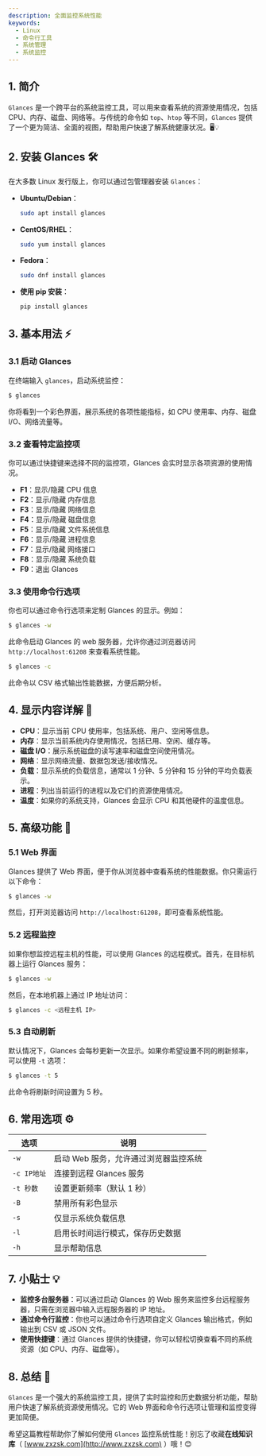 ```yaml
---
description: 全面监控系统性能
keywords:
  - Linux
  - 命令行工具
  - 系统管理
  - 系统监控
---
```



## 1. 简介

`Glances` 是一个跨平台的系统监控工具，可以用来查看系统的资源使用情况，包括 CPU、内存、磁盘、网络等。与传统的命令如 `top`、`htop` 等不同，`Glances` 提供了一个更为简洁、全面的视图，帮助用户快速了解系统健康状况。🖥️💡

## 2. 安装 Glances 🛠️

在大多数 Linux 发行版上，你可以通过包管理器安装 `Glances`：

- **Ubuntu/Debian**：

  ```bash
  sudo apt install glances
  ```

- **CentOS/RHEL**：

  ```bash
  sudo yum install glances
  ```

- **Fedora**：

  ```bash
  sudo dnf install glances
  ```

- **使用 pip 安装**：

  ```bash
  pip install glances
  ```

## 3. 基本用法 ⚡

### 3.1 启动 Glances

在终端输入 `glances`，启动系统监控：

```bash
$ glances
```

你将看到一个彩色界面，展示系统的各项性能指标，如 CPU 使用率、内存、磁盘 I/O、网络流量等。

### 3.2 查看特定监控项

你可以通过快捷键来选择不同的监控项，Glances 会实时显示各项资源的使用情况。

- **F1**：显示/隐藏 CPU 信息
- **F2**：显示/隐藏 内存信息
- **F3**：显示/隐藏 网络信息
- **F4**：显示/隐藏 磁盘信息
- **F5**：显示/隐藏 文件系统信息
- **F6**：显示/隐藏 进程信息
- **F7**：显示/隐藏 网络接口
- **F8**：显示/隐藏 系统负载
- **F9**：退出 Glances

### 3.3 使用命令行选项

你也可以通过命令行选项来定制 Glances 的显示。例如：

```bash
$ glances -w
```

此命令启动 Glances 的 web 服务器，允许你通过浏览器访问 `http://localhost:61208` 来查看系统性能。

```bash
$ glances -c
```

此命令以 CSV 格式输出性能数据，方便后期分析。

## 4. 显示内容详解 📝

- **CPU**：显示当前 CPU 使用率，包括系统、用户、空闲等信息。
- **内存**：显示当前系统内存使用情况，包括已用、空闲、缓存等。
- **磁盘 I/O**：展示系统磁盘的读写速率和磁盘空间使用情况。
- **网络**：显示网络流量、数据包发送/接收情况。
- **负载**：显示系统的负载信息，通常以 1 分钟、5 分钟和 15 分钟的平均负载表示。
- **进程**：列出当前运行的进程以及它们的资源使用情况。
- **温度**：如果你的系统支持，Glances 会显示 CPU 和其他硬件的温度信息。

## 5. 高级功能 🌟

### 5.1 Web 界面

Glances 提供了 Web 界面，便于你从浏览器中查看系统的性能数据。你只需运行以下命令：

```bash
$ glances -w
```

然后，打开浏览器访问 `http://localhost:61208`，即可查看系统性能。

### 5.2 远程监控

如果你想监控远程主机的性能，可以使用 Glances 的远程模式。首先，在目标机器上运行 Glances 服务：

```bash
$ glances -w
```

然后，在本地机器上通过 IP 地址访问：

```bash
$ glances -c <远程主机 IP>
```

### 5.3 自动刷新

默认情况下，Glances 会每秒更新一次显示。如果你希望设置不同的刷新频率，可以使用 `-t` 选项：

```bash
$ glances -t 5
```

此命令将刷新时间设置为 5 秒。

## 6. 常用选项 ⚙️

| 选项             | 说明                                        |
|------------------|---------------------------------------------|
| `-w`             | 启动 Web 服务，允许通过浏览器监控系统        |
| `-c IP地址`      | 连接到远程 Glances 服务                    |
| `-t 秒数`       | 设置更新频率（默认 1 秒）                   |
| `-B`             | 禁用所有彩色显示                            |
| `-s`             | 仅显示系统负载信息                          |
| `-l`             | 启用长时间运行模式，保存历史数据           |
| `-h`             | 显示帮助信息                                |

## 7. 小贴士 💡

- **监控多台服务器**：可以通过启动 Glances 的 Web 服务来监控多台远程服务器，只需在浏览器中输入远程服务器的 IP 地址。
- **通过命令行监控**：你也可以通过命令行选项自定义 Glances 输出格式，例如输出到 CSV 或 JSON 文件。
- **使用快捷键**：通过 Glances 提供的快捷键，你可以轻松切换查看不同的系统资源（如 CPU、内存、磁盘等）。

## 8. 总结 🎯

`Glances` 是一个强大的系统监控工具，提供了实时监控和历史数据分析功能，帮助用户快速了解系统资源使用情况。它的 Web 界面和命令行选项让管理和监控变得更加简便。

希望这篇教程帮助你了解如何使用 `Glances` 监控系统性能！别忘了收藏**在线知识库**（ [www.zxzsk.com](http://www.zxzsk.com) ）哦！😊